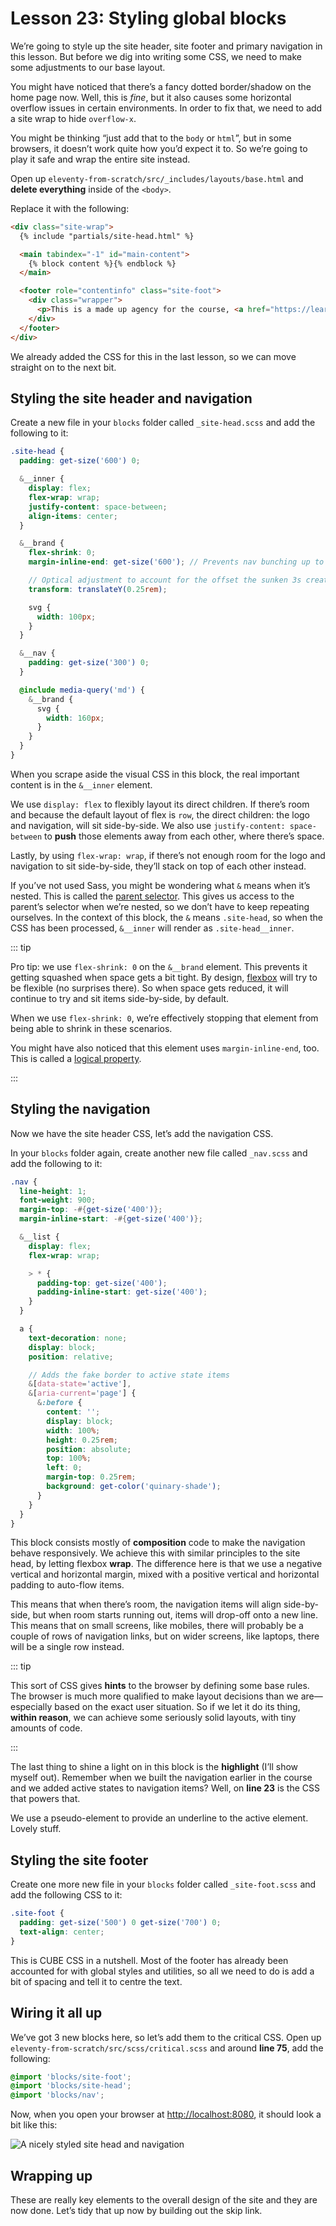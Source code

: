 # Lesson 23: Styling global blocks

<ContentWarning />
 
We’re going to style up the site header, site footer and primary navigation in this lesson. But before we dig into writing some CSS, we need to make some adjustments to our base layout.

You might have noticed that there’s a fancy dotted border/shadow on the home page now. Well, this is _fine_, but it also causes some horizontal overflow issues in certain environments. In order to fix that, we need to add a site wrap to hide `overflow-x`.

You might be thinking “just add that to the `body` or `html`”, but in some browsers, it doesn’t work quite how you’d expect it to. So we’re going to play it safe and wrap the entire site instead.

Open up `eleventy-from-scratch/src/_includes/layouts/base.html` and **delete everything** inside of the `<body>`.

Replace it with the following:

<!-- prettier-ignore -->
```html
<div class="site-wrap">
  {% include "partials/site-head.html" %}

  <main tabindex="-1" id="main-content">
    {% block content %}{% endblock %}
  </main>

  <footer role="contentinfo" class="site-foot">
    <div class="wrapper">
      <p>This is a made up agency for the course, <a href="https://learneleventyfromscratch.com">“Learn Eleventy From Scratch”</a>.</p>
    </div>
  </footer>
</div>
```

We already added the CSS for this in the last lesson, so we can move straight on to the next bit.

## Styling the site header and navigation

Create a new file in your `blocks` folder called `_site-head.scss` and add the following to it:

```scss
.site-head {
  padding: get-size('600') 0;

  &__inner {
    display: flex;
    flex-wrap: wrap;
    justify-content: space-between;
    align-items: center;
  }

  &__brand {
    flex-shrink: 0;
    margin-inline-end: get-size('600'); // Prevents nav bunching up to the logo

    // Optical adjustment to account for the offset the sunken 3s create
    transform: translateY(0.25rem);

    svg {
      width: 100px;
    }
  }

  &__nav {
    padding: get-size('300') 0;
  }

  @include media-query('md') {
    &__brand {
      svg {
        width: 160px;
      }
    }
  }
}
```

When you scrape aside the visual CSS in this block, the real important content is in the `&__inner` element.

We use `display: flex` to flexibly layout its direct children. If there’s room and because the default layout of flex is `row`, the direct children: the logo and navigation, will sit side-by-side. We also use `justify-content: space-between` to **push** those elements away from each other, where there’s space.

Lastly, by using `flex-wrap: wrap`, if there’s not enough room for the logo and navigation to sit side-by-side, they’ll stack on top of each other instead.

If you’ve not used Sass, you might be wondering what `&` means when it’s nested. This is called the [parent selector](https://sass-lang.com/documentation/style-rules/parent-selector). This gives us access to the parent’s selector when we’re nested, so we don’t have to keep repeating ourselves. In the context of this block, the `&` means `.site-head`, so when the CSS has been processed, `&__inner` will render as `.site-head__inner`.

::: tip

Pro tip: we use `flex-shrink: 0` on the `&__brand` element. This prevents it getting squashed when space gets a bit tight. By design, [flexbox](https://www.w3.org/TR/css-flexbox-1/) will try to be flexible (no surprises there). So when space gets reduced, it will continue to try and sit items side-by-side, by default.

When we use `flex-shrink: 0`, we’re effectively stopping that element from being able to shrink in these scenarios.

You might have also noticed that this element uses `margin-inline-end`, too. This is called a [logical property](https://piccalil.lihttps://piccalil.li/tutorial/css-logical-properties/).

:::

## Styling the navigation

Now we have the site header CSS, let’s add the navigation CSS.

In your `blocks` folder again, create another new file called `_nav.scss` and add the following to it:

```scss
.nav {
  line-height: 1;
  font-weight: 900;
  margin-top: -#{get-size('400')};
  margin-inline-start: -#{get-size('400')};

  &__list {
    display: flex;
    flex-wrap: wrap;

    > * {
      padding-top: get-size('400');
      padding-inline-start: get-size('400');
    }
  }

  a {
    text-decoration: none;
    display: block;
    position: relative;

    // Adds the fake border to active state items
    &[data-state='active'],
    &[aria-current='page'] {
      &:before {
        content: '';
        display: block;
        width: 100%;
        height: 0.25rem;
        position: absolute;
        top: 100%;
        left: 0;
        margin-top: 0.25rem;
        background: get-color('quinary-shade');
      }
    }
  }
}
```

This block consists mostly of **composition** code to make the navigation behave responsively. We achieve this with similar principles to the site head, by letting flexbox **wrap**. The difference here is that we use a negative vertical and horizontal margin, mixed with a positive vertical and horizontal padding to auto-flow items.

This means that when there’s room, the navigation items will align side-by-side, but when room starts running out, items will drop-off onto a new line. This means that on small screens, like mobiles, there will probably be a couple of rows of navigation links, but on wider screens, like laptops, there will be a single row instead.

::: tip

This sort of CSS gives **hints** to the browser by defining some base rules. The browser is much more qualified to make layout decisions than we are—especially based on the exact user situation. So if we let it do its thing, **within reason**, we can achieve some seriously solid layouts, with tiny amounts of code.

:::

The last thing to shine a light on in this block is the **highlight** (I’ll show myself out). Remember when we built the navigation earlier in the course and we added active states to navigation items? Well, on **line 23** is the CSS that powers that.

We use a pseudo-element to provide an underline to the active element. Lovely stuff.

## Styling the site footer

Create one more new file in your `blocks` folder called `_site-foot.scss` and add the following CSS to it:

```scss
.site-foot {
  padding: get-size('500') 0 get-size('700') 0;
  text-align: center;
}
```

This is CUBE CSS in a nutshell. Most of the footer has already been accounted for with global styles and utilities, so all we need to do is add a bit of spacing and tell it to centre the text.

## Wiring it all up

We’ve got 3 new blocks here, so let’s add them to the critical CSS. Open up `eleventy-from-scratch/src/scss/critical.scss` and around **line 75**, add the following:

```scss
@import 'blocks/site-foot';
@import 'blocks/site-head';
@import 'blocks/nav';
```

Now, when you open your browser at <http://localhost:8080>, it should look a bit like this:

![A nicely styled site head and navigation](/images/courses/learn-eleventy-from-scratch/ss-site-head-styling.jpg 'Notice how the horizontal scrollbar has now gone')

## Wrapping up

These are really key elements to the overall design of the site and they are now done. Let’s tidy that up now by building out the skip link.
